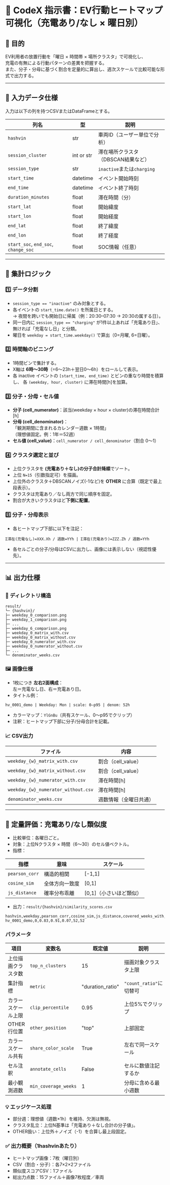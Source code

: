 # 🚗 CodeX 指示書：EV行動ヒートマップ可視化（充電あり/なし × 曜日別）

## 🎯 目的
EV利用者の放置行動を「曜日 × 時間帯 × 場所クラスタ」で可視化し、  
充電の有無による行動パターンの差異を把握する。  
また、分子・分母に基づく割合を定量的に算出し、週次スケールで比較可能な形式で出力する。

---

## 🧩 入力データ仕様
入力は以下の列を持つCSVまたはDataFrameとする。

|列名|型|説明|
|----|--|----|
|`hashvin`|str|車両ID（ユーザー単位で分析）|
|`session_cluster`|int or str|滞在場所クラスタ（DBSCAN結果など）|
|`session_type`|str|`inactive`または`charging`|
|`start_time`|datetime|イベント開始時刻|
|`end_time`|datetime|イベント終了時刻|
|`duration_minutes`|float|滞在時間（分）|
|`start_lat`|float|開始緯度|
|`start_lon`|float|開始経度|
|`end_lat`|float|終了緯度|
|`end_lon`|float|終了経度|
|`start_soc`, `end_soc`, `change_soc`|float|SOC情報（任意）|

---

## 🧮 集計ロジック

### 1️⃣ データ分割
- `session_type == "inactive"` のみ対象とする。
- 各イベントの `start_time.date()` を所属日とする。  
  → 夜間を跨いでも開始日に帰属（例：20:30–07:30 → 20:30の属する日）。
- 同一日内に `session_type == "charging"` が1件以上あれば「充電あり日」、無ければ「充電なし日」と分類。
- 曜日を `weekday = start_time.weekday()` で算出（0=月曜, 6=日曜）。

### 2️⃣ 時間軸のビニング
- 1時間ビンで集計する。
- X軸は **6時〜30時**（=6〜23h＋翌日0〜6h）をロールして表示。
- 各 inactive イベントの `[start_time, end_time)` とビンの重なり時間を積算し、
  各 `(weekday, hour, cluster)` に滞在時間[h]を加算。

### 3️⃣ 分子・分母・セル値
- **分子 (cell_numerator)**：該当(weekday × hour × cluster)の滞在時間合計[h]  
- **分母 (cell_denominator)**：  
  「観測期間に含まれるカレンダー週数 × 1時間」  
  （理想値固定。例：1年＝52週）  
- **セル値 (cell_value)**：`cell_numerator / cell_denominator`（割合 0〜1）

### 4️⃣ クラスタ選定と並び
- 上位クラスタを **(充電あり＋なし)の分子合計降順**でソート。
- 上位 `N=15`（引数指定可）を描画。
- 上位外のクラスタ＋DBSCANノイズ(-1など)を **OTHER** に合算（既定で最上段表示）。
- クラスタは充電あり／なし両方で同じ順序を固定。
- 割合が大きいクラスタほど**下側に配置**。

### 5️⃣ 分子・分母表示
- 各ヒートマップ下部に以下を注記：
```
Σ滞在(充電なし)=XXX.Xh / 週数=YYh | Σ滞在(充電あり)=ZZZ.Zh / 週数=YYh
```

- 各セルごとの分子/分母はCSVに出力し、画像には表示しない（視認性優先）。

---

## 📊 出力仕様

### 📁 ディレクトリ構造
```
result/
└─ {hashvin}/
├─ weekday_0_comparison.png
├─ weekday_1_comparison.png
├─ ...
├─ weekday_6_comparison.png
├─ weekday_0_matrix_with.csv
├─ weekday_0_matrix_without.csv
├─ weekday_0_numerator_with.csv
├─ weekday_0_numerator_without.csv
├─ ...
└─ denominator_weeks.csv
```


### 🖼️ 画像仕様
- 1枚につき **左右2面構成**：  
  左＝充電なし日、右＝充電あり日。
- タイトル例：
```
hv_0001_demo | Weekday: Mon | scale: 0–p95 | denom: 52h
```
- カラーマップ：`YlGnBu`（共有スケール、0〜p95でクリップ）
- 注釈：ヒートマップ下部に分子/分母合計を記載。

### 📈 CSV出力
|ファイル|内容|
|--------|----|
|`weekday_{w}_matrix_with.csv`|割合（cell_value）|
|`weekday_{w}_matrix_without.csv`|割合（cell_value）|
|`weekday_{w}_numerator_with.csv`|滞在時間[h]|
|`weekday_{w}_numerator_without.csv`|滞在時間[h]|
|`denominator_weeks.csv`|週数情報（全曜日共通）|

---

## 📏 定量評価：充電あり/なし類似度
- 比較単位：各曜日ごと。
- 対象：上位Nクラスタ × 時間（6〜30）のセル値ベクトル。
- 指標：

|指標|意味|スケール|
|----|----|----|
|`pearson_corr`|構造的相関|[-1,1]|
|`cosine_sim`|全体方向一致度|[0,1]|
|`js_distance`|確率分布乖離|[0,1]（小さいほど類似）|

- 出力：`result/{hashvin}/similarity_scores.csv`
```csv
hashvin,weekday,pearson_corr,cosine_sim,js_distance,covered_weeks_with,covered_weeks_without
hv_0001_demo,0,0.83,0.91,0.07,52,52
```


### パラメータ
| 項目        | 変数名                  | 既定値              | 説明                  |
| --------- | -------------------- | ---------------- | ------------------- |
| 上位描画クラスタ数 | `top_n_clusters`     | 15               | 描画対象クラスタ上限          |
| 集計指標      | `metric`             | "duration_ratio" | `"count_ratio"`に切替可 |
| カラースケール上限 | `clip_percentile`    | 0.95             | 上位5%でクリップ           |
| OTHER行位置  | `other_position`     | "top"            | 上部固定                |
| カラースケール共有 | `share_color_scale`  | True             | 左右で同一スケール           |
| セル注釈      | `annotate_cells`     | False            | セルに数値注記するか          |
| 最小観測週数    | `min_coverage_weeks` | 1                | 分母に含める最小週数          |

### 💡 エッジケース処理

- 部分週：理想値（週数×1h）を維持、欠測は無視。
- クラスタ乱立：上位N基準は「充電あり＋なし合計の分子値」。
- OTHER扱い：上位外＋ノイズ（-1）を合算し最上段固定。

### ✅ 出力概要（1hashvinあたり）

- ヒートマップ画像：7枚（曜日別）
- CSV（割合・分子）：各7×2×2ファイル
- 類似度スコアCSV：1ファイル
- 総出力点数：15ファイル＋画像7枚程度／車両